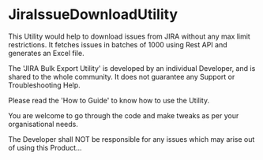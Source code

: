 # JiraIssueDownloadUtility
This Utility would help to download issues from JIRA without any max limit restrictions. It fetches issues in batches of 1000 using Rest API and generates an Excel file.

The 'JIRA Bulk Export Utility' is developed by an individual Developer, and is shared to the whole community. It does not guarantee any Support or Troubleshooting Help.

Please read the 'How to Guide' to know how to use the Utility.

You are welcome to go through the code and make tweaks as per your organisational needs.

The Developer shall NOT be responsible for any issues which may arise out of using this Product...
